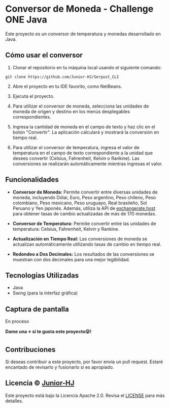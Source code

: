 # Conversor de Moneda - Challenge ONE Java

Este proyecto es un conversor de temperatura y monedas desarrollado en Java.

## Cómo usar el conversor

1. Clonar el repositorio en tu máquina local usando el siguiente comando:

```
git clone https://github.com/Junior-HJ/Serpost_CLI
```

2. Abre el proyecto en tu IDE favorito, como NetBeans.

3. Ejecuta el proyecto.

4. Para utilizar el conversor de moneda, selecciona las unidades de moneda de origen y destino en los menús desplegables correspondientes.

5. Ingresa la cantidad de moneda en el campo de texto y haz clic en el botón "Convertir". La aplicación calculará y mostrará la conversión en tiempo real.

6. Para utilizar el conversor de temperatura, ingresa el valor de temperatura en el campo de texto correspondiente a la unidad que desees convertir (Celsius, Fahrenheit, Kelvin o Rankine). Las conversiones se realizarán automáticamente mientras ingresas el valor.

## Funcionalidades

- **Conversor de Moneda:** Permite convertir entre diversas unidades de moneda, incluyendo Dólar, Euro, Peso argentino, Peso chileno, Peso colombiano, Peso mexicano, Peso uruguayo, Real brasileño, Sol Peruano y Yen japonés. Además, utiliza la API de [exchangerate.host](https://exchangerate.host/) para obtener tasas de cambio actualizadas de más de 170 monedas.

- **Conversor de Temperatura:** Permite convertir entre las unidades de temperatura: Celsius, Fahrenheit, Kelvin y Rankine.

- **Actualización en Tiempo Real:** Las conversiones de moneda se actualizan automáticamente utilizando tasas de cambio en tiempo real.

- **Redondeo a Dos Decimales:** Los resultados de las conversiones se muestran con dos decimales para una mejor legibilidad.

## Tecnologías Utilizadas

- Java
- Swing (para la interfaz gráfica)

## Captura de pantalla

En proceso

**Dame una ⭐ si te gusta este proyecto😜!**

## Contribuciones

Si deseas contribuir a este proyecto, por favor envía un pull request. Estaré encantado de revisarlo y fusionarlo si es apropiado.

## Licencia © [Junior-HJ](https://www.linkedin.com/in/shilariojara/)

Este proyecto está bajo la Licencia Apache 2.0. Revisa el [LICENSE](LICENSE) para más detalles.
